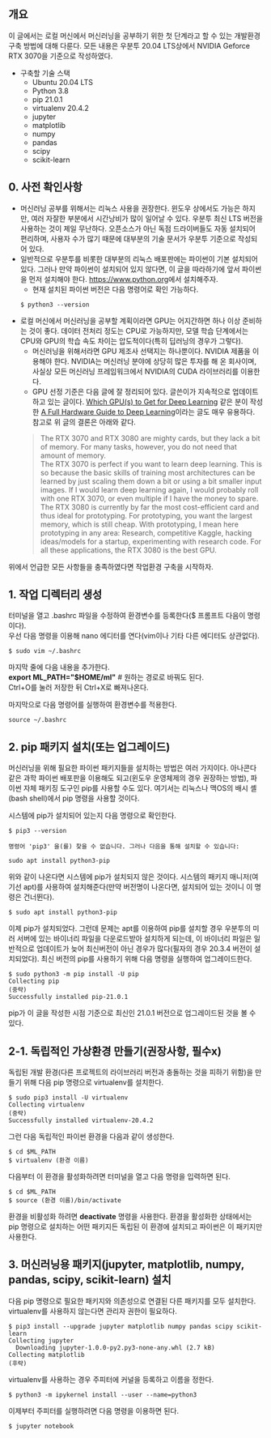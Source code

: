 ## 개요
이 글에서는 로컬 머신에서 머신러닝을 공부하기 위한 첫 단계라고 할 수 있는 개발환경 구축 방법에 대해 다룬다. 모든 내용은 우분투 20.04 LTS상에서 NVIDIA Geforce RTX 3070을 기준으로 작성하였다.

- 구축할 기술 스택
  - Ubuntu 20.04 LTS
  - Python 3.8
  - pip 21.0.1
  - virtualenv 20.4.2
  - jupyter
  - matplotlib
  - numpy
  - pandas
  - scipy
  - scikit-learn

## 0. 사전 확인사항
- 머신러닝 공부를 위해서는 리눅스 사용을 권장한다. 윈도우 상에서도 가능은 하지만, 여러 자잘한 부분에서 시간낭비가 많이 일어날 수 있다. 우분투 최신 LTS 버전을 사용하는 것이 제일 무난하다. 오픈소스가 아닌 독점 드라이버들도 자동 설치되어 편리하며, 사용자 수가 많기 때문에 대부분의 기술 문서가 우분투 기준으로 작성되어 있다.
- 일반적으로 우분투를 비롯한 대부분의 리눅스 배포판에는 파이썬이 기본 설치되어 있다. 그러나 만약 파이썬이 설치되어 있지 않다면, 이 글을 따라하기에 앞서 파이썬을 먼저 설치해야 한다. <https://www.python.org>에서 설치해주자.
  - 현재 설치된 파이썬 버전은 다음 명령어로 확인 가능하다.
  ```
  $ python3 --version
  ```
- 로컬 머신에서 머신러닝을 공부할 계획이라면 GPU는 어지간하면 하나 이상 준비하는 것이 좋다. 데이터 전처리 정도는 CPU로 가능하지만, 모델 학습 단계에서는 CPU와 GPU의 학습 속도 차이는 압도적이다(특히 딥러닝의 경우가 그렇다).
  - 머신러닝을 위해서라면 GPU 제조사 선택지는 하나뿐이다. NVIDIA 제품을 이용해야 한다. NVIDIA는 머신러닝 분야에 상당히 많은 투자를 해 온 회사이며, 사실상 모든 머신러닝 프레임워크에서 NVIDIA의 CUDA 라이브러리를 이용한다.
  - GPU 선정 기준은 다음 글에 잘 정리되어 있다. 글쓴이가 지속적으로 업데이트하고 있는 글이다. [Which GPU(s) to Get for Deep Learning](https://timdettmers.com/2020/09/07/which-gpu-for-deep-learning/) 같은 분이 작성한 [A Full Hardware Guide to Deep Learning](https://timdettmers.com/2018/12/16/deep-learning-hardware-guide/)이라는 글도 매우 유용하다. 참고로 위 글의 결론은 아래와 같다.
  > The RTX 3070 and RTX 3080 are mighty cards, but they lack a bit of memory. For many tasks, however, you do not need that amount of memory.  
  > The RTX 3070 is perfect if you want to learn deep learning. This is so because the basic skills of training most architectures can be learned by just scaling them down a bit or using a bit smaller input images. If I would learn deep learning again, I would probably roll with one RTX 3070, or even multiple if I have the money to spare.  
  > The RTX 3080 is currently by far the most cost-efficient card and thus ideal for prototyping. For prototyping, you want the largest memory, which is still cheap. With prototyping, I mean here prototyping in any area: Research, competitive Kaggle, hacking ideas/models for a startup, experimenting with research code. For all these applications, the RTX 3080 is the best GPU.  

위에서 언급한 모든 사항들을 충족하였다면 작업환경 구축을 시작하자.

## 1. 작업 디렉터리 생성
터미널을 열고 .bashrc 파일을 수정하여 환경변수를 등록한다($ 프롬프트 다음이 명령이다).  
우선 다음 명령을 이용해 nano 에디터를 연다(vim이나 기타 다른 에디터도 상관없다).
```
$ sudo vim ~/.bashrc
```
마지막 줄에 다음 내용을 추가한다.  
**export ML_PATH="$HOME/ml"** # 원하는 경로로 바꿔도 된다.  
Ctrl+O를 눌러 저장한 뒤 Ctrl+X로 빠져나온다.  

마지막으로 다음 명령어를 실행하여 환경변수를 적용한다.
```
source ~/.bashrc
```
## 2. pip 패키지 설치(또는 업그레이드)
머신러닝을 위해 필요한 파이썬 패키지들을 설치하는 방법은 여러 가지이다. 아나콘다 같은 과학 파이썬 배포판을 이용해도 되고(윈도우 운영체제의 경우 권장하는 방법), 파이썬 자체 패키징 도구인 pip를 사용할 수도 있다. 여기서는 리눅스나 맥OS의 배시 셸(bash shell)에서 pip 명령을 사용할 것이다.

시스템에 pip가 설치되어 있는지 다음 명령으로 확인한다.
```
$ pip3 --version

명령어 'pip3' 을(를) 찾을 수 없습니다. 그러나 다음을 통해 설치할 수 있습니다:

sudo apt install python3-pip

```
위와 같이 나온다면 시스템에 pip가 설치되지 않은 것이다. 시스템의 패키지 매니저(여기선 apt)를 사용하여 설치해준다(만약 버전명이 나온다면, 설치되어 있는 것이니 이 명령은 건너뛴다).
```
$ sudo apt install python3-pip
```
이제 pip가 설치되었다. 그런데 문제는 apt를 이용하여 pip를 설치할 경우 우분투의 미러 서버에 있는 바이너리 파일을 다운로드받아 설치하게 되는데, 이 바이너리 파일은 일반적으로 업데이트가 늦어 최신버전이 아닌 경우가 많다(필자의 경우 20.3.4 버전이 설치되었다). 최신 버전의 pip를 사용하기 위해 다음 명령을 실행하여 업그레이드한다.
```
$ sudo python3 -m pip install -U pip
Collecting pip
(중략)
Successfully installed pip-21.0.1
```
pip가 이 글을 작성한 시점 기준으로 최신인 21.0.1 버전으로 업그레이드된 것을 볼 수 있다.

## 2-1. 독립적인 가상환경 만들기(권장사항, 필수x)
독립된 개발 환경(다른 프로젝트의 라이브러리 버전과 충돌하는 것을 피하기 위함)을 만들기 위해 다음 pip 명령으로 virtualenv를 설치한다.
```
$ sudo pip3 install -U virtualenv
Collecting virtualenv
(중략)
Successfully installed virtualenv-20.4.2
```
그런 다음 독립적인 파이썬 환경을 다음과 같이 생성한다.
```
$ cd $ML_PATH
$ virtualenv (환경 이름)
```
다음부터 이 환경을 활성화하려면 터미널을 열고 다음 명령을 입력하면 된다.
```
$ cd $ML_PATH
$ source (환경 이름)/bin/activate
```
환경을 비활성화 하려면 **deactivate** 명령을 사용한다. 환경을 활성화한 상태에서는 pip 명령으로 설치하는 어떤 패키지든 독립된 이 환경에 설치되고 파이썬은 이 패키지만 사용한다.

## 3. 머신러닝용 패키지(jupyter, matplotlib, numpy, pandas, scipy, scikit-learn) 설치
다음 pip 명령으로 필요한 패키지와 의존성으로 연결된 다른 패키지를 모두 설치한다.  
virtualenv를 사용하지 않는다면 관리자 권한이 필요하다.
```
$ pip3 install --upgrade jupyter matplotlib numpy pandas scipy scikit-learn
Collecting jupyter
  Downloading jupyter-1.0.0-py2.py3-none-any.whl (2.7 kB)
Collecting matplotlib
(후략)
```
virtualenv를 사용하는 경우 주피터에 커널을 등록하고 이름을 정한다.
```
$ python3 -m ipykernel install --user --name=python3
```
이제부터 주피터를 실행하려면 다음 명령을 이용하면 된다.
```
$ jupyter notebook
```
